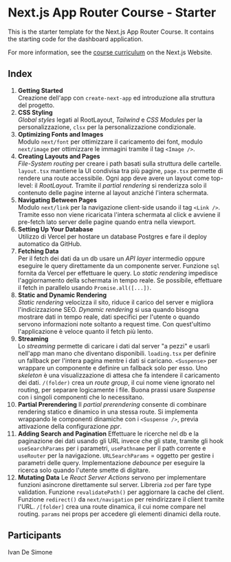 # Next.js App Router Course - Starter

This is the starter template for the Next.js App Router Course. It contains the starting code for the dashboard application.

For more information, see the [course curriculum](https://nextjs.org/learn) on the Next.js Website.

## Index
1. **Getting Started**  
  Creazione dell'app con `create-next-app` ed introduzione alla struttura del progetto.
2. **CSS Styling**  
  *Global styles* legati al RootLayout, *Tailwind* e *CSS Modules* per la personalizzazione, `clsx` per la personalizzazione condizionale.
3. **Optimizing Fonts and Images**  
  Modulo `next/font` per ottimizzare il caricamento dei font, modulo `next/image` per ottimizzare le immagini tramite il tag `<Image />`.
4. **Creating Layouts and Pages**  
  *File-System routing* per creare i path basati sulla struttura delle cartelle. `layout.tsx` mantiene la UI condivisa tra più pagine, `page.tsx` permette di rendere una route accessibile. Ogni app deve avere un layout come top-level: il *RootLayout*. Tramite il *partial rendering* si renderizza solo il contenuto delle pagine interne al layout anziché l'intera schermata.
5. **Navigating Between Pages**  
  Modulo `next/link` per la navigazione client-side usando il tag `<Link />`. Tramite esso non viene ricaricata l'intera schermata al click e avviene il pre-fetch lato server delle pagine quando *<Link />* entra nella viewport.
6. **Setting Up Your Database**  
  Utilizzo di Vercel per hostare un database Postgres e fare il deploy automatico da GitHub.
7. **Fetching Data**  
  Per il fetch dei dati da un db usare un *API layer* intermedio oppure eseguire le query direttamente da un componente server. Funzione `sql` fornita da Vercel per effettuare le query. Lo *static rendering* impedisce l'aggiornamento della schermata in tempo reale. Se possibile, effettuare il fetch in parallelo usando `Promise.all([...])`.
8. **Static and Dynamic Rendering**  
  *Static rendering* velocizza il sito, riduce il carico del server e migliora l'indicizzazione SEO. *Dynamic rendering* si usa quando bisogna mostrare dati in tempo reale, dati specifici per l'utente o quando servono informazioni note soltanto a request time. Con quest'ultimo l'applicazione è veloce quanto il fetch più lento.
9. **Streaming**  
  Lo *streaming* permette di caricare i dati dal server "a pezzi" e usarli nell'app man mano che diventano disponibili. `loading.tsx` per definire un fallback per l'intera pagina mentre i dati si caricano. `<Suspense>` per wrappare un componente e definire un fallback solo per esso. Uno *skeleton* è una visualizzazione di attesa che fa intendere il caricamento dei dati. `/(folder)` crea un *route group*, il cui nome viene ignorato nel routing, per separare logicamente i file. Buona prassi usare *Suspense* con i singoli componenti che lo necessitano.
10. **Partial Prerendering**
  Il *partial prerendering* consente di combinare rendering statico e dinamico in una stessa route. Si implementa wrappando le componenti dinamiche con i `<Suspense />`, previa attivazione della configurazione *ppr*.
11. **Adding Search and Pagination**
  Effettuare le ricerche nel db e la paginazione dei dati usando gli URL invece che gli state, tramite gli hook `useSearchParams` per i parametri, `usePathname` per il path corrente e `useRouter` per la navigazione. `URLSearchParams` = oggetto per gestire i parametri delle query. Implementazione *debounce* per eseguire la ricerca solo quando l'utente smette di digitare.
12. **Mutating Data**
  Le *React Server Actions* servono per implementare funzioni asincrone direttamente sul server. Libreria `zod` per fare type validation. Funzione `revalidatePath()` per aggiornare la cache del client. Funzione `redirect()` da `next/navigation` per reindirizzare il client tramite l'URL. `/[folder]` crea una route dinamica, il cui nome compare nel routing. `params` nei props per accedere gli elementi dinamici della route.

## Participants
Ivan De Simone
